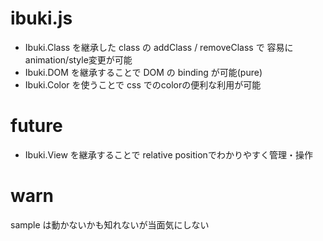 # ibuki.js

- Ibuki.Class を継承した class の addClass / removeClass で 容易にanimation/style変更が可能
- Ibuki.DOM を継承することで DOM の binding が可能(pure)
- Ibuki.Color を使うことで css でのcolorの便利な利用が可能

# future
- Ibuki.View を継承することで relative positionでわかりやすく管理・操作


# warn
sample は動かないかも知れないが当面気にしない
